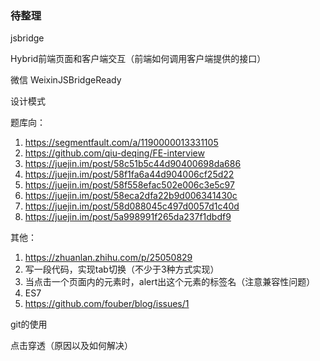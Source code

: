 ### 待整理

jsbridge

Hybrid前端页面和客户端交互（前端如何调用客户端提供的接口）

微信 WeixinJSBridgeReady

设计模式


题库向：
1. https://segmentfault.com/a/1190000013331105
2. https://github.com/qiu-deqing/FE-interview
3. https://juejin.im/post/58c51b5c44d90400698da686
4. https://juejin.im/post/58f1fa6a44d904006cf25d22
5. https://juejin.im/post/58f558efac502e006c3e5c97
6. https://juejin.im/post/58eca2dfa22b9d006341430c
7. https://juejin.im/post/58d088045c497d0057d1c40d
8. https://juejin.im/post/5a998991f265da237f1dbdf9


其他：
1. https://zhuanlan.zhihu.com/p/25050829
2. 写一段代码，实现tab切换（不少于3种方式实现）
3. 当点击一个页面内的元素时，alert出这个元素的标签名（注意兼容性问题）
4. ES7
5. https://github.com/fouber/blog/issues/1




git的使用


点击穿透（原因以及如何解决）